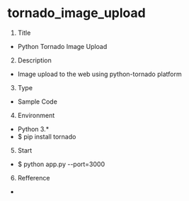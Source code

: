 # tornado_image_upload

1. Title
 - Python Tornado Image Upload

2. Description 
 - Image upload to the web using python-tornado platform
 
3. Type 
 - Sample Code

4. Environment 
 - Python 3.* 
 - $ pip install tornado

5. Start 
 - $ python app.py --port=3000

6. Refference
 - 
